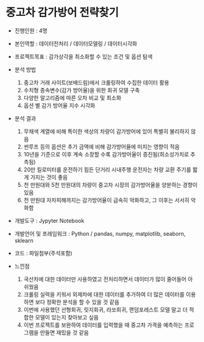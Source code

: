 # 중고차 감가방어 전략찾기

- 진행인원 : 4명

- 본인역할 : 데이터전처리 / 데이터모델링 / 데이터시각화

- 프로젝트목표 : 감가상각을 최소화할 수 있는 조건 및 옵션 탐색
- 분석 방법
   1. 중고차 거래 사이트(보배드림)에서 크롤링하여 수집한 데이터 활용
   2. 수치형 종속변수(감가 방어율)을 위한 회귀 모델 구축
   3. 다양한 알고리즘에 따른 오차 비교 및 최소화
   4. 옵션 별 감가 방어율 지수 시각화
- 분석 결과
  1. 무채색 계열에 비해 특이한 색상의 차량이 감가방어에 있어 특별히 불리하지 않음
  2. 썬루프 등의 옵션은 추가 금액에 비해 감가방어율에 미치는 영향이 적음
  3. 10년을 기준으로 이후 계속 소장할 수록 감가방어율이 증진됨(희소성가치로 추측됨)
  4. 20만 킬로미터를 운전하기 힘든 단거리 시내주행 운전자는 차량 교환 주기를 짧게 가지는 것이 좋음
  5. 천 만원대와 5천 만원대의 차량이 중고차 시장의 감가방어율을 양분하는 경향이 있음
  6. 천 만원대 자차피해까지는 감가방어율이 급속히 악화하고, 그 이후는 서서히 악화함
- 개발도구 : Jypyter Notebook
- 개발언어 및 프레임워크 : Python / pandas, numpy, matplotlib, seaborn, sklearn
- 코드 : 파일첨부(주석포함)
- 느낀점
  1. 국산차에 대한 데이터만 사용하였고 전처리하면서 데이터가 많이 줄어들어 아쉬웠음
  2. 크롤링 실력을 키워서 외제차에 대한 데이터를 추가하여 더 많은 데이터를 이용하면 보다 정확한 분석을 할 수 있을 것 같음
  3. 이번에 사용했던 선형회귀, 릿지회귀, 라쏘회귀, 랜덤포레스트 모델 말고 더 적합한 모델이 있는지 찾아보고 싶음
  4. 이번 프로젝트를 보완하여 데이터를 입력했을 때 중고차 가격을 예측하는 프로그램을 만들면 재밌을 것 같음
  
